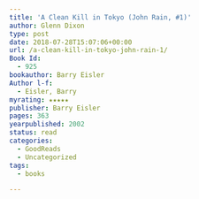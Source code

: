 ```yaml
---
title: 'A Clean Kill in Tokyo (John Rain, #1)'
author: Glenn Dixon
type: post
date: 2018-07-28T15:07:06+00:00
url: /a-clean-kill-in-tokyo-john-rain-1/
Book Id:
  - 925
bookauthor: Barry Eisler
Author l-f:
  - Eisler, Barry
myrating: ★★★★★
publisher: Barry Eisler
pages: 363
yearpublished: 2002
status: read
categories:
  - GoodReads
  - Uncategorized
tags:
  - books

---
```


